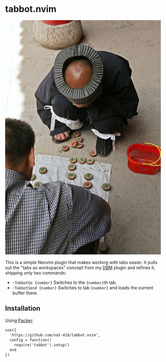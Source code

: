 tabbot.nvim
===========

![Abbot of Cui Yun Gong monastery plays Xiangqi](./abbot.jpg)

This is a simple Neovim plugin that makes working with tabs easier.
It pulls out the "tabs as workspaces" concept from my 
[DBM](https://github.com/nat-418/dbm.nvim) plugin and refines it,
shipping only two commands:

* `:TabbotGo {number}` Switches to the `{number}`th tab.
* `:TabbotSend {number}` Switches to tab `{number}` and loads the current
   buffer there.

Installation
------------

Using [Packer](https://github.com/wbthomason/packer.nvim):
```
use({
  'https://github.com/nat-418/tabbot.nvim',
  config = function()
    require('tabbot').setup()
  end
})
```

